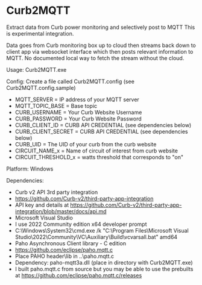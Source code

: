 # Curb2MQTT
Extract data from Curb power monitoring and selectively post to MQTT
This is experimental integration.

Data goes from Curb monitoring box up to cloud then streams back down to client app via websocket interface which then posts relevant information to MQTT.  No documented local way to fetch the stream without the cloud.

Usage: Curb2MQTT.exe

Config: Create a file called Curb2MQTT.config  (see Curb2MQTT.config.sample)
  * MQTT_SERVER         = IP address of your MQTT server
  * MQTT_TOPIC_BASE     = Base topic
  * CURB_USERNAME       = Your Curb Website Username
  * CURB_PASSWORD       = Your Curb Website Password
  * CURB_CLIENT_ID      = CURB API CREDENTIAL (see dependencies below)
  * CURB_CLIENT_SECRET  = CURB API CREDENTIAL (see dependencies below)
  * CURB_UID            = The UID of your curb from the curb website
  * CIRCUIT_NAME_x      = Name of circuit of interest from curb website
  * CIRCUIT_THRESHOLD_x = watts threshold that corresponds to "on"

Platform: Windows

Dependencies:
  * Curb v2 API 3rd party integration
   * https://github.com/Curb-v2/third-party-app-integration
   * API key and details at https://github.com/Curb-v2/third-party-app-integration/blob/master/docs/api.md
  * Microsoft Visual Studio 
   * I use 2022 Community edition x64 developer prompt 
   * C:\Windows\System32\cmd.exe /k "C:\Program Files\Microsoft Visual Studio\2022\Community\VC\Auxiliary\Build\vcvarsall.bat" amd64
  * Paho Asynchronous Client library - C edition
   * https://github.com/eclipse/paho.mqtt.c
   * Place PAHO header\lib in ..\paho.mqtt.c
   * Dependency: paho-mqtt3a.dll (place in directory with Curb2MQTT.exe)
   * I built paho.mqtt.c from source but you may be able to use the prebuilts at https://github.com/eclipse/paho.mqtt.c/releases
   

